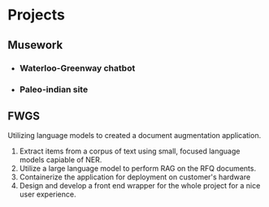 # Projects

## Musework

- ### Waterloo-Greenway chatbot

- ### Paleo-indian site

## FWGS

Utilizing language models to created a document augmentation application.

1) Extract items from a corpus of text using small, focused language models capiable of NER.
2) Utilize a large language model to perform RAG on the RFQ documents.
3) Containerize the application for deployment on customer's hardware
4) Design and develop a front end wrapper for the whole project for a nice user experience.
